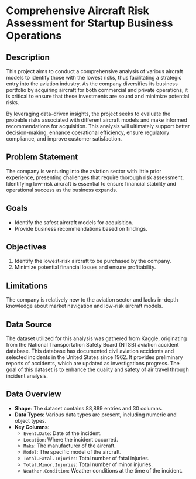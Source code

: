 # Comprehensive Aircraft Risk Assessment for Startup Business Operations

## Description
This project aims to conduct a comprehensive analysis of various aircraft models to identify those with the lowest risks, thus facilitating a strategic entry into the aviation industry. As the company diversifies its business portfolio by acquiring aircraft for both commercial and private operations, it is critical to ensure that these investments are sound and minimize potential risks. 

By leveraging data-driven insights, the project seeks to evaluate the probable risks associated with different aircraft models and make informed recommendations for acquisition. This analysis will ultimately support better decision-making, enhance operational efficiency, ensure regulatory compliance, and improve customer satisfaction.

## Problem Statement
The company is venturing into the aviation sector with little prior experience, presenting challenges that require thorough risk assessment. Identifying low-risk aircraft is essential to ensure financial stability and operational success as the business expands.

## Goals
- Identify the safest aircraft models for acquisition.
- Provide business recommendations based on findings.

## Objectives
1. Identify the lowest-risk aircraft to be purchased by the company.
2. Minimize potential financial losses and ensure profitability.

## Limitations
The company is relatively new to the aviation sector and lacks in-depth knowledge about market navigation and low-risk aircraft models.

## Data Source
The dataset utilized for this analysis was gathered from Kaggle, originating from the National Transportation Safety Board (NTSB) aviation accident database. This database has documented civil aviation accidents and selected incidents in the United States since 1962. It provides preliminary reports of accidents, which are updated as investigations progress. The goal of this dataset is to enhance the quality and safety of air travel through incident analysis.

## Data Overview
- **Shape**: The dataset contains 88,889 entries and 30 columns.
- **Data Types**: Various data types are present, including numeric and object types.
- **Key Columns**:
  - `Event.Date`: Date of the incident.
  - `Location`: Where the incident occurred.
  - `Make`: The manufacturer of the aircraft.
  - `Model`: The specific model of the aircraft.
  - `Total.Fatal.Injuries`: Total number of fatal injuries.
  - `Total.Minor.Injuries`: Total number of minor injuries.
  - `Weather.Condition`: Weather conditions at the time of the incident.

